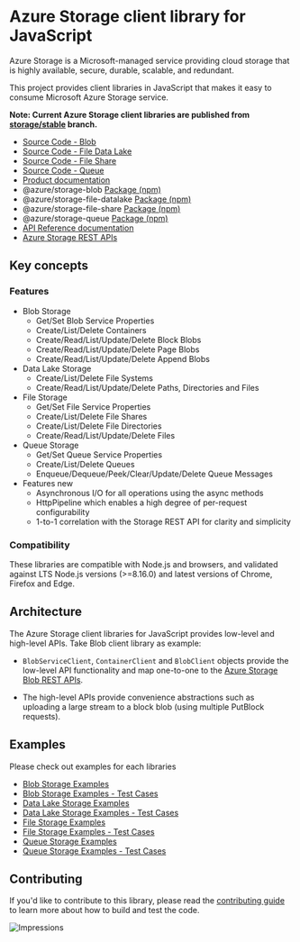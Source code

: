 # Azure Storage client library for JavaScript

Azure Storage is a Microsoft-managed service providing cloud storage that is highly available, secure, durable, scalable, and redundant.

This project provides client libraries in JavaScript that makes it easy to consume Microsoft Azure Storage service.

**Note: Current Azure Storage client libraries are published from [storage/stable](https://github.com/Azure/azure-sdk-for-js/tree/storage/stable/sdk/storage/) branch.**

- [Source Code - Blob](https://github.com/Azure/azure-sdk-for-js/tree/storage/stable/sdk/storage/storage-blob)
- [Source Code - File Data Lake](https://github.com/Azure/azure-sdk-for-js/tree/storage/stable/sdk/storage/storage-file-datalake)
- [Source Code - File Share](https://github.com/Azure/azure-sdk-for-js/tree/storage/stable/sdk/storage/storage-file-share)
- [Source Code - Queue](https://github.com/Azure/azure-sdk-for-js/tree/storage/stable/sdk/storage/storage-queue)
- [Product documentation](https://learn.microsoft.com/azure/storage)
- @azure/storage-blob [Package (npm)](https://www.npmjs.com/package/@azure/storage-blob)
- @azure/storage-file-datalake [Package (npm)](https://www.npmjs.com/package/@azure/storage-file-datalake)
- @azure/storage-file-share [Package (npm)](https://www.npmjs.com/package/@azure/storage-file-share)
- @azure/storage-queue [Package (npm)](https://www.npmjs.com/package/@azure/storage-queue)
- [API Reference documentation](https://learn.microsoft.com/javascript/api/overview/azure/storage)
- [Azure Storage REST APIs](https://learn.microsoft.com/rest/api/storageservices/)

## Key concepts

### Features

- Blob Storage
  - Get/Set Blob Service Properties
  - Create/List/Delete Containers
  - Create/Read/List/Update/Delete Block Blobs
  - Create/Read/List/Update/Delete Page Blobs
  - Create/Read/List/Update/Delete Append Blobs
- Data Lake Storage
  - Create/List/Delete File Systems
  - Create/Read/List/Update/Delete Paths, Directories and Files
- File Storage
  - Get/Set File Service Properties
  - Create/List/Delete File Shares
  - Create/List/Delete File Directories
  - Create/Read/List/Update/Delete Files
- Queue Storage
  - Get/Set Queue Service Properties
  - Create/List/Delete Queues
  - Enqueue/Dequeue/Peek/Clear/Update/Delete Queue Messages
- Features new
  - Asynchronous I/O for all operations using the async methods
  - HttpPipeline which enables a high degree of per-request configurability
  - 1-to-1 correlation with the Storage REST API for clarity and simplicity

### Compatibility

These libraries are compatible with Node.js and browsers, and validated against LTS Node.js versions (>=8.16.0) and latest versions of Chrome, Firefox and Edge.

## Architecture

The Azure Storage client libraries for JavaScript provides low-level and high-level APIs. Take Blob client library as example:

- `BlobServiceClient`, `ContainerClient` and `BlobClient` objects provide the low-level API functionality and map one-to-one to the [Azure Storage Blob REST APIs](https://learn.microsoft.com/rest/api/storageservices/blob-service-rest-api).

- The high-level APIs provide convenience abstractions such as uploading a large stream to a block blob (using multiple PutBlock requests).

## Examples

Please check out examples for each libraries

- [Blob Storage Examples](https://github.com/Azure/azure-sdk-for-js/tree/storage/stable/sdk/storage/storage-blob/samples)
- [Blob Storage Examples - Test Cases](https://github.com/Azure/azure-sdk-for-js/tree/storage/stable/sdk/storage/storage-blob/test/)
- [Data Lake Storage Examples](https://github.com/Azure/azure-sdk-for-js/tree/storage/stable/sdk/storage/storage-file-datalake/samples)
- [Data Lake Storage Examples - Test Cases](https://github.com/Azure/azure-sdk-for-js/tree/storage/stable/sdk/storage/storage-file-datalake/test)
- [File Storage Examples](https://github.com/Azure/azure-sdk-for-js/tree/storage/stable/sdk/storage/storage-file-share/samples)
- [File Storage Examples - Test Cases](https://github.com/Azure/azure-sdk-for-js/tree/storage/stable/sdk/storage/storage-file-share/test)
- [Queue Storage Examples](https://github.com/Azure/azure-sdk-for-js/tree/storage/stable/sdk/storage/storage-queue/samples)
- [Queue Storage Examples - Test Cases](https://github.com/Azure/azure-sdk-for-js/tree/storage/stable/sdk/storage/storage-queue/test)

## Contributing

If you'd like to contribute to this library, please read the [contributing guide](https://github.com/Azure/azure-sdk-for-js/blob/main/CONTRIBUTING.md) to learn more about how to build and test the code.

![Impressions](https://azure-sdk-impressions.azurewebsites.net/api/impressions/azure-sdk-for-js%2Fsdk%2Fstorage%2FREADME.png)
